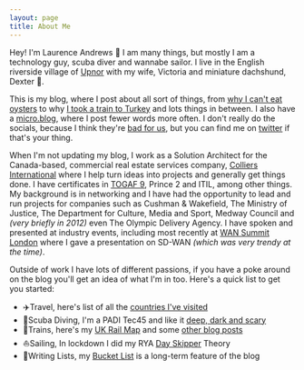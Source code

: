 ```yaml
---
layout: page
title: About Me
---
```


Hey! I'm Laurence Andrews 👋 I am many things, but mostly I am a technology guy, scuba diver and wannabe sailor. I live in the English riverside village of [Upnor](https://en.wikipedia.org/wiki/Upnor) with my wife, Victoria and miniature dachshund, Dexter 🐶.

This is my blog, where I post about all sort of things, from [why I can't eat oysters](https://andrews.io/blog/so-long-oysters.html) to why [I took a train to Turkey](https://andrews.io/blog/train-to-turkey-intro.html) and lots things in between. I also have a [micro.blog](https://andrewsio.micro.blog/), where I post fewer words more often. I don't really do the socials, because I think they're [bad for us](https://ledger.humanetech.com/), but you can find me on  [twitter](https://twitter.com/14zz4) if that's your thing.

When I'm not updating my blog, I work as a Solution Architect for the Canada-based, commercial real estate services company, [Colliers International](https://www.colliers.com) where I help turn ideas into projects and generally get things done. I have certificates in [TOGAF 9](https://andrews.io/blog/togaf9.html), Prince 2 and ITIL, among other things. My background is in networking and I have had the opportunity to lead and run projects for companies such as Cushman & Wakefield, The Ministry of Justice, The Department for Culture, Media and Sport, Medway Council and _(very briefly in 2012)_ even The Olympic Delivery Agency. I have spoken and presented at industry events, including most recently at [WAN Summit London](https://blog.telegeography.com/global-real-estate-services-business-builds-for-the-future-with-sd-wan) where I gave a presentation on SD-WAN _(which was very trendy at the time)_.

Outside of work I have lots of different passions, if you have a poke around on the blog you'll get an idea of what I'm in too. Here's a quick list to get you started:
- ✈️Travel, here's list of all the [countries I've visited](https://andrews.io/menu/countries.html)
- 🤿Scuba Diving, I'm a PADI Tec45 and like it [deep, dark and scary](https://andrews.io/blog/padi-tec45.html)
- 🚂Trains, here's my [UK Rail Map](https://andrews.io/menu/railmap.html) and some [other blog posts](https://andrews.io/tag/trains)
- ⛵️Sailing, In lockdown I did my RYA [Day Skipper](https://andrews.io/tag/dayskipper) Theory
- 📝Writing Lists, my [Bucket List](https://andrews.io/menu/thelist.html) is a long-term feature of the blog
